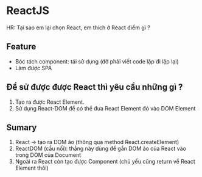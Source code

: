 # ReactJS
HR: Tại sao em lại chọn React, em thích ở React điểm gì ?

## Feature
- Bóc tách component: tái sử dụng (đỡ phải viết code lặp đi lặp lại)
- Làm được SPA

## Để sử được được React thì yêu cầu những gì ?
1. Tạo ra được React Element.
2. Sử dụng React-DOM để có thể đưa React Element đó vào DOM Element


## Sumary
1. React -> tạo ra DOM ảo (thông qua method React.createElement)
2. ReactDOM (cầu nối): thằng này dùng để gắn DOM ảo của React vào trong DOM của Document
3. Ngoài ra React còn tạo được Component (chủ yếu cũng return về React Element thôi)


